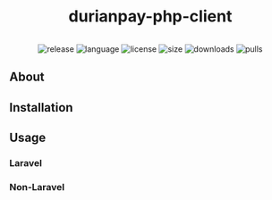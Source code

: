 <h1 align="center">durianpay-php-client</h1>
<h6 align="center"></h6>

<p align="center">
  <img src="https://img.shields.io/github/v/release/ZerosDev/durianpay-php-client?include_prereleases" alt="release"/>
  <img src="https://img.shields.io/github/languages/top/ZerosDev/durianpay-php-client" alt="language"/>
  <img src="https://img.shields.io/github/license/ZerosDev/durianpay-php-client" alt="license"/>
  <img src="https://img.shields.io/github/languages/code-size/ZerosDev/durianpay-php-client" alt="size"/>
  <img src="https://img.shields.io/github/downloads/ZerosDev/durianpay-php-client/total" alt="downloads"/>
  <img src="https://img.shields.io/badge/PRs-welcome-brightgreen.svg" alt="pulls"/>
</p>

## About

## Installation

## Usage

### Laravel

### Non-Laravel
